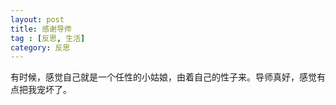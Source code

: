 ```yaml
---
layout: post 
title: 感谢导师
tag : [反思, 生活]
category: 反思
---
```


有时候，感觉自己就是一个任性的小姑娘，由着自己的性子来。导师真好，感觉有点把我宠坏了。


